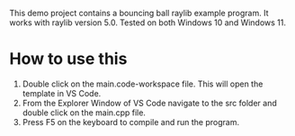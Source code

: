 

This demo project contains a bouncing ball raylib example program.
It works with raylib version 5.0. Tested on both Windows 10 and Windows 11.

# How to use this
1. Double click on the main.code-workspace file. This will open the template in VS Code.
2. From the Explorer Window of VS Code navigate to the src folder and double click on the main.cpp file.
3. Press F5 on the keyboard to compile and run the program.
